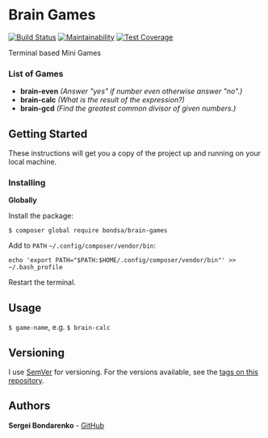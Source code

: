 # Brain Games

[![Build Status](https://travis-ci.org/bondarenkosa/project-lvl1-s276.svg?branch=master)](https://travis-ci.org/bondarenkosa/project-lvl1-s276)
[![Maintainability](https://api.codeclimate.com/v1/badges/af42f9ee5b42ca1b0e90/maintainability)](https://codeclimate.com/github/bondarenkosa/project-lvl1-s276/maintainability)
[![Test Coverage](https://api.codeclimate.com/v1/badges/af42f9ee5b42ca1b0e90/test_coverage)](https://codeclimate.com/github/bondarenkosa/project-lvl1-s276/test_coverage)

Terminal based Mini Games

### List of Games

- **brain-even** _(Answer "yes" if number even otherwise answer "no".)_
- **brain-calc** _(What is the result of the expression?)_
- **brain-gcd** _(Find the greatest common divisor of given numbers.)_

## Getting Started

These instructions will get you a copy of the project up and running on your local machine.

### Installing

**Globally**

Install the package:

```
$ composer global require bondsa/brain-games
```

Add to ```PATH``` ```~/.config/composer/vendor/bin```:

```
echo 'export PATH="$PATH:$HOME/.config/composer/vendor/bin"' >> ~/.bash_profile
```

Restart the terminal.

## Usage

```$ game-name```, e.g. ```$ brain-calc```

## Versioning

I use [SemVer](http://semver.org/) for versioning. For the versions available, see the [tags on this repository](https://github.com/bondarenkosa/project-lvl1-s276/tags). 

## Authors

**Sergei Bondarenko**  - [GitHub](https://github.com/bondarenkosa/)
